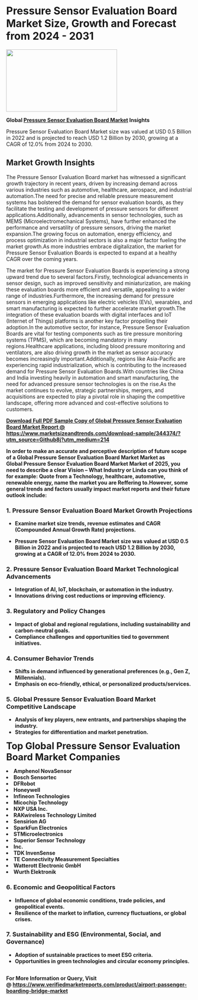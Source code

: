 <H1>Pressure Sensor Evaluation Board Market Size, Growth and Forecast from 2024 - 2031</H1><img class="aligncenter size-medium wp-image-584254" src="https://thirdeyenews.in/wp-content/uploads/2024/09/Global-Market-Research-300x168.jpeg" alt="" width="300" height="168" /><p><strong>Global&nbsp;<a href="https://www.marketsizeandtrends.com/download-sample/344374/?utm_source=Github8j?utm_medium=214">Pressure Sensor Evaluation Board Market</a> Insights</strong></p><p>Pressure Sensor Evaluation Board Market size was valued at USD 0.5 Billion in 2022 and is projected to reach USD 1.2 Billion by 2030, growing at a CAGR of 12.0% from 2024 to 2030.</p><p><h2>Market Growth Insights</h2> <p>The Pressure Sensor Evaluation Board market has witnessed a significant growth trajectory in recent years, driven by increasing demand across various industries such as automotive, healthcare, aerospace, and industrial automation.The need for precise and reliable pressure measurement systems has bolstered the demand for sensor evaluation boards, as they facilitate the testing and development of pressure sensors for different applications.Additionally, advancements in sensor technologies, such as MEMS (Microelectromechanical Systems), have further enhanced the performance and versatility of pressure sensors, driving the market expansion.The growing focus on automation, energy efficiency, and process optimization in industrial sectors is also a major factor fueling the market growth.As more industries embrace digitalization, the market for Pressure Sensor Evaluation Boards is expected to expand at a healthy CAGR over the coming years.</p> <p><strong><a href="#"></a></strong></p> <p>The market for Pressure Sensor Evaluation Boards is experiencing a strong upward trend due to several factors.Firstly, technological advancements in sensor design, such as improved sensitivity and miniaturization, are making these evaluation boards more efficient and versatile, appealing to a wider range of industries.Furthermore, the increasing demand for pressure sensors in emerging applications like electric vehicles (EVs), wearables, and smart manufacturing is expected to further accelerate market growth.The integration of these evaluation boards with digital interfaces and IoT (Internet of Things) platforms is another key factor propelling their adoption.In the automotive sector, for instance, Pressure Sensor Evaluation Boards are vital for testing components such as tire pressure monitoring systems (TPMS), which are becoming mandatory in many regions.Healthcare applications, including blood pressure monitoring and ventilators, are also driving growth in the market as sensor accuracy becomes increasingly important.Additionally, regions like Asia-Pacific are experiencing rapid industrialization, which is contributing to the increased demand for Pressure Sensor Evaluation Boards.With countries like China and India investing heavily in automation and smart manufacturing, the need for advanced pressure sensor technologies is on the rise.As the market continues to evolve, strategic partnerships, mergers, and acquisitions are expected to play a pivotal role in shaping the competitive landscape, offering more advanced and cost-effective solutions to customers.</p> <p><strong><a href="#"></p><p><span class=""><strong>Download Full PDF Sample Copy of Global Pressure Sensor Evaluation Board Market Report</strong> @ <a href="https://www.marketsizeandtrends.com/download-sample/344374/?utm_source=Github8j?utm_medium=214" target="_blank">https://www.marketsizeandtrends.com/download-sample/344374/?utm_source=Github8j?utm_medium=214</a></span></p><p>In order to make an accurate and perceptive description of future scope of a Global&nbsp;Pressure Sensor Evaluation Board Market Market as Global&nbsp;Pressure Sensor Evaluation Board Market Market of 2025, you need to describe a clear Vision &ndash; What Industry or Linda can you think of for example: Quote from a Technology, healthcare, automotive, renewable energy, name the market you are Reffering to.However, some general trends and factors usually impact market reports and their future outlook include:</p><h3>1.&nbsp;<strong>Pressure Sensor Evaluation Board Market Growth Projections</strong></h3><ul><li>Examine market size trends, revenue estimates and CAGR (Compounded Annual Growth Rate) projections.</li><li><p>Pressure Sensor Evaluation Board Market size was valued at USD 0.5 Billion in 2022 and is projected to reach USD 1.2 Billion by 2030, growing at a CAGR of 12.0% from 2024 to 2030.</p></li></ul><h3>2.&nbsp;<strong>Pressure Sensor Evaluation Board Market Technological Advancements</strong></h3><ul><li>Integration of AI, IoT, blockchain, or automation in the industry.</li><li>Innovations driving cost reductions or improving efficiency.</li></ul><h3>3.&nbsp;<strong>Regulatory and Policy Changes</strong></h3><ul><li>Impact of global and regional regulations, including sustainability and carbon-neutral goals.</li><li>Compliance challenges and opportunities tied to government initiatives.</li></ul><h3>4.&nbsp;<strong>Consumer Behavior Trends</strong></h3><ul><li>Shifts in demand influenced by generational preferences (e.g., Gen Z, Millennials).</li><li>Emphasis on eco-friendly, ethical, or personalized products/services.</li></ul><h3>5.&nbsp;<strong>Global Pressure Sensor Evaluation Board Market Competitive Landscape</strong></h3><ul><li>Analysis of key players, new entrants, and partnerships shaping the industry.</li><li>Strategies for differentiation and market penetration.</li></ul><p data-pm-slice="1 1 []"><span style="color: inherit; font-family: inherit; font-size: 25px;">Top Global Pressure Sensor Evaluation Board Market Companies</span></p><div class="" data-test-id=""><p><li>Amphenol NovaSensor</li><li> Bosch Sensortec</li><li> DFRobot</li><li> Honeywell</li><li> Infineon Technologies</li><li> Micochip Technology</li><li> NXP USA Inc.</li><li> RAKwireless Technology Limited</li><li> Sensirion AG</li><li> SparkFun Electronics</li><li> STMicroelectronics</li><li> Superior Sensor Technology</li><li> Inc.</li><li> TDK InvenSense</li><li> TE Connectivity Measurement Specialties</li><li> Watterott Electronic GmbH</li><li> Wurth Elektronik</li></p></div><h3>6.&nbsp;<strong>Economic and Geopolitical Factors</strong></h3><ul><li>Influence of global economic conditions, trade policies, and geopolitical events.</li><li>Resilience of the market to inflation, currency fluctuations, or global crises.</li></ul><h3>7.&nbsp;<strong>Sustainability and ESG (Environmental, Social, and Governance)</strong></h3><ul><li>Adoption of sustainable practices to meet ESG criteria.</li><li>Opportunities in green technologies and circular economy principles.</li></ul><h2><strong style="font-size: 14px;">For More Information or Query, Visit @&nbsp;</strong><a style="background-color: #ffffff; font-size: 14px;" href="https://www.marketsizeandtrends.com/report/pressure-sensor-evaluation-board-market/" target="_blank">https://www.verifiedmarketreports.com/product/airport-passenger-boarding-bridge-market</a></h2>